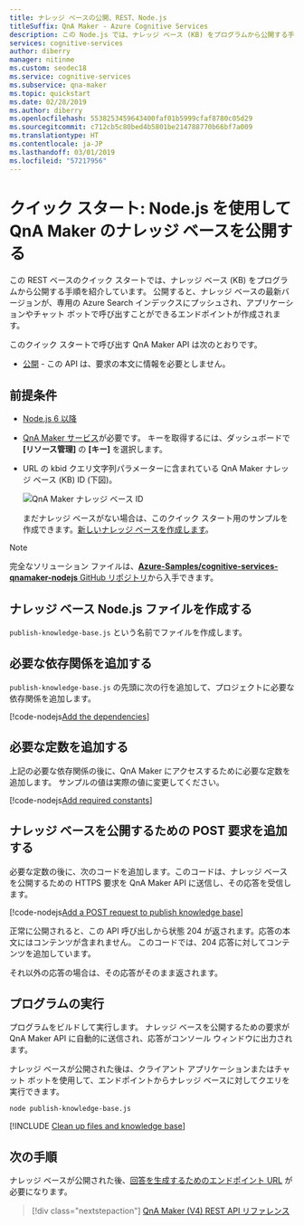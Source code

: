 ```yaml
---
title: ナレッジ ベースの公開、REST、Node.js
titleSuffix: QnA Maker - Azure Cognitive Services
description: この Node.js では、ナレッジ ベース (KB) をプログラムから公開する手順を紹介しています。 公開すると、ナレッジ ベースの最新バージョンが、専用の Azure Search インデックスにプッシュされ、アプリケーションやチャット ボットで呼び出すことができるエンドポイントが作成されます。
services: cognitive-services
author: diberry
manager: nitinme
ms.custom: seodec18
ms.service: cognitive-services
ms.subservice: qna-maker
ms.topic: quickstart
ms.date: 02/28/2019
ms.author: diberry
ms.openlocfilehash: 5538253459643400faf01b5999cfaf8780c05d29
ms.sourcegitcommit: c712cb5c80bed4b5801be214788770b66bf7a009
ms.translationtype: HT
ms.contentlocale: ja-JP
ms.lasthandoff: 03/01/2019
ms.locfileid: "57217956"
---
```

# <a name="quickstart-publish-a-knowledge-base-in-qna-maker-using-nodejs"></a>クイック スタート: Node.js を使用して QnA Maker のナレッジ ベースを公開する

この REST ベースのクイック スタートでは、ナレッジ ベース (KB) をプログラムから公開する手順を紹介しています。 公開すると、ナレッジ ベースの最新バージョンが、専用の Azure Search インデックスにプッシュされ、アプリケーションやチャット ボットで呼び出すことができるエンドポイントが作成されます。

このクイック スタートで呼び出す QnA Maker API は次のとおりです。
* [公開](https://westus.dev.cognitive.microsoft.com/docs/services/5a93fcf85b4ccd136866eb37/operations/5ac266295b4ccd1554da75fe) - この API は、要求の本文に情報を必要としません。

## <a name="prerequisites"></a>前提条件

* [Node.js 6 以降](https://nodejs.org/en/download/)
* [QnA Maker サービス](../How-To/set-up-qnamaker-service-azure.md)が必要です。 キーを取得するには、ダッシュボードで **[リソース管理]** の **[キー]** を選択します。 
* URL の kbid クエリ文字列パラメーターに含まれている QnA Maker ナレッジ ベース (KB) ID (下図)。

    ![QnA Maker ナレッジ ベース ID](../media/qnamaker-quickstart-kb/qna-maker-id.png)

    まだナレッジ ベースがない場合は、このクイック スタート用のサンプルを作成できます。[新しいナレッジ ベースを作成します](create-new-kb-nodejs.md)。


> [!NOTE] 
> 完全なソリューション ファイルは、[**Azure-Samples/cognitive-services-qnamaker-nodejs** GitHub リポジトリ](https://github.com/Azure-Samples/cognitive-services-qnamaker-nodejs/tree/master/documentation-samples/quickstarts/publish-knowledge-base-short)から入手できます。

## <a name="create-a-knowledge-base-nodejs-file"></a>ナレッジ ベース Node.js ファイルを作成する

`publish-knowledge-base.js` という名前でファイルを作成します。

## <a name="add-required-dependencies"></a>必要な依存関係を追加する

`publish-knowledge-base.js` の先頭に次の行を追加して、プロジェクトに必要な依存関係を追加します。

[!code-nodejs[Add the dependencies](~/samples-qnamaker-nodejs/documentation-samples/quickstarts/publish-knowledge-base-short/publish-knowledge-base.js?range=1-3 "Add the dependencies")]

## <a name="add-required-constants"></a>必要な定数を追加する

上記の必要な依存関係の後に、QnA Maker にアクセスするために必要な定数を追加します。 サンプルの値は実際の値に変更してください。

[!code-nodejs[Add required constants](~/samples-qnamaker-nodejs/documentation-samples/quickstarts/publish-knowledge-base-short/publish-knowledge-base.js?range=11-14 "Add required constants")]

## <a name="add-post-request-to-publish-knowledge-base"></a>ナレッジ ベースを公開するための POST 要求を追加する

必要な定数の後に、次のコードを追加します。このコードは、ナレッジ ベースを公開するための HTTPS 要求を QnA Maker API に送信し、その応答を受信します。

[!code-nodejs[Add a POST request to publish knowledge base](~/samples-qnamaker-nodejs/documentation-samples/quickstarts/publish-knowledge-base-short/publish-knowledge-base.js?range=16-47 "Add a POST request to publish knowledge base")]

正常に公開されると、この API 呼び出しから状態 204 が返されます。応答の本文にはコンテンツが含まれません。 このコードでは、204 応答に対してコンテンツを追加しています。

それ以外の応答の場合は、その応答がそのまま返されます。

## <a name="run-the-program"></a>プログラムの実行

プログラムをビルドして実行します。 ナレッジ ベースを公開するための要求が QnA Maker API に自動的に送信され、応答がコンソール ウィンドウに出力されます。

ナレッジ ベースが公開された後は、クライアント アプリケーションまたはチャット ボットを使用して、エンドポイントからナレッジ ベースに対してクエリを実行できます。 

```bash
node publish-knowledge-base.js
```

[!INCLUDE [Clean up files and knowledge base](../../../../includes/cognitive-services-qnamaker-quickstart-cleanup-resources.md)] 

## <a name="next-steps"></a>次の手順

ナレッジ ベースが公開された後、[回答を生成するためのエンドポイント URL](../Tutorials/create-publish-answer.md#generating-an-answer) が必要になります。 

> [!div class="nextstepaction"]
> [QnA Maker (V4) REST API リファレンス](https://westus.dev.cognitive.microsoft.com/docs/services/5a93fcf85b4ccd136866eb37/operations/5ac266295b4ccd1554da75ff)

